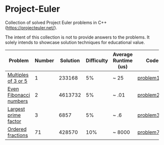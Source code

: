 # Project-Euler
Collection of solved Project Euler problems in C++ (https://projecteuler.net/).

The intent of this collection is not to provide answers to the problems. It solely intends to showcase solution techniques for educational value.

| Problem                                                      | Number | Solution | Difficulty | Average Runtime (us) | Code                                                                                   |
|--------------------------------------------------------------|--------|----------|------------|----------------------|----------------------------------------------------------------------------------------|
| [Multiples of 3 or 5](https://projecteuler.net/problem=1)    | 1      | 233168   | 5%         | ~ 25                 | [problem1.h](https://github.com/cpratim/Project-Euler/blob/main/problems/problem1.h)   |
| [Even Fibonacci numbers](https://projecteuler.net/problem=2) | 2      | 4613732  | 5%         | ~ .01                | [problem2.h](https://github.com/cpratim/Project-Euler/blob/main/problems/problem2.h)   |
| [Largest prime factor](https://projecteuler.net/problem=3)   | 3      | 6857     | 5%         | ~ .6                 | [problem3.h](https://github.com/cpratim/Project-Euler/blob/main/problems/problem3.h)   |
| [Ordered fractions](https://projecteuler.net/problem=71)     | 71     | 428570   | 10%        | ~ 8000               | [problem71.h](https://github.com/cpratim/Project-Euler/blob/main/problems/problem71.h) |
